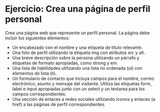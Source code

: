 # Ejercicio: Crea una página de perfil personal

Crea una página web que represente un perfil personal. La página debe incluir los siguientes elementos:

- Un encabezado con el nombre y una etiqueta de título relevante.
- Una foto de perfil utilizando la etiqueta img con atributos src y alt.
- Una breve descripción sobre la persona utilizando un párrafo y etiquetas de formato apropiadas, como strong y em.
- Una lista de habilidades utilizando una lista no ordenada (ul) con elementos de lista (li).
- Un formulario de contacto que incluya campos para el nombre, correo electrónico, asunto y mensaje del visitante. Utiliza las etiquetas form, label e input apropiadas junto con un select y un textarea para los campos correspondientes.
- Una sección de enlaces a redes sociales utilizando íconos y enlaces (a href) a las páginas de perfil correspondientes.